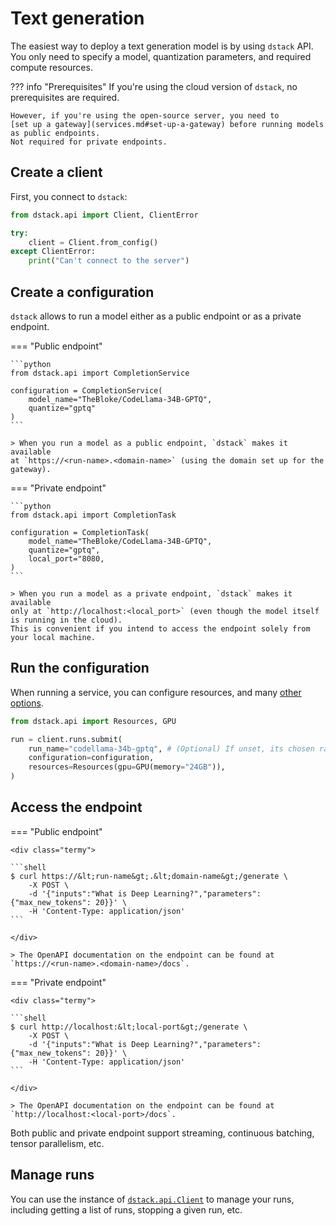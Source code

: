 # Text generation

The easiest way to deploy a text generation model is by using `dstack` API.
You only need to specify a model, quantization parameters, 
and required compute resources.

??? info "Prerequisites"
    If you're using the cloud version of `dstack`, no prerequisites are required.

    However, if you're using the open-source server, you need to 
    [set up a gateway](services.md#set-up-a-gateway) before running models as public endpoints. 
    Not required for private endpoints.

## Create a client

First, you connect to `dstack`:

```python
from dstack.api import Client, ClientError

try:
    client = Client.from_config()
except ClientError:
    print("Can't connect to the server")
```

## Create a configuration

`dstack` allows to run a model either as a public endpoint or as a private endpoint.

=== "Public endpoint"

    ```python
    from dstack.api import CompletionService
    
    configuration = CompletionService(
        model_name="TheBloke/CodeLlama-34B-GPTQ",
        quantize="gptq"
    )
    ```

    > When you run a model as a public endpoint, `dstack` makes it available
    at `https://<run-name>.<domain-name>` (using the domain set up for the gateway).

=== "Private endpoint"

    ```python
    from dstack.api import CompletionTask
    
    configuration = CompletionTask(
        model_name="TheBloke/CodeLlama-34B-GPTQ",
        quantize="gptq",
        local_port="8080,
    )
    ```
    
    > When you run a model as a private endpoint, `dstack` makes it available
    only at `http://localhost:<local_port>` (even though the model itself is running in the cloud). 
    This is convenient if you intend to access the endpoint solely from your local machine.

## Run the configuration

When running a service, you can configure resources, and many [other options](../../docs/reference/api/python/index.md#dstack.api.RunCollection.submit).

```python
from dstack.api import Resources, GPU

run = client.runs.submit(
    run_name="codellama-34b-gptq", # (Optional) If unset, its chosen randomly
    configuration=configuration,
    resources=Resources(gpu=GPU(memory="24GB")),
)
```

## Access the endpoint

=== "Public endpoint"

    <div class="termy">
    
    ```shell
    $ curl https://&lt;run-name&gt;.&lt;domain-name&gt;/generate \
        -X POST \
        -d '{"inputs":"What is Deep Learning?","parameters":{"max_new_tokens": 20}}' \
        -H 'Content-Type: application/json'
    ```
    
    </div>

    > The OpenAPI documentation on the endpoint can be found at `https://<run-name>.<domain-name>/docs`.

=== "Private endpoint"

    <div class="termy">
    
    ```shell
    $ curl http://localhost:&lt;local-port&gt;/generate \
        -X POST \
        -d '{"inputs":"What is Deep Learning?","parameters":{"max_new_tokens": 20}}' \
        -H 'Content-Type: application/json'
    ```
    
    </div>

    > The OpenAPI documentation on the endpoint can be found at `http://localhost:<local-port>/docs`.

Both public and private endpoint support streaming, continuous batching, tensor parallelism, etc.

[//]: # (TODO: LangChain, own client)

## Manage runs

You can use the instance of [`dstack.api.Client`](../../docs/reference/api/python/index.md#dstack.api.Client) to manage your runs, 
including getting a list of runs, stopping a given run, etc.